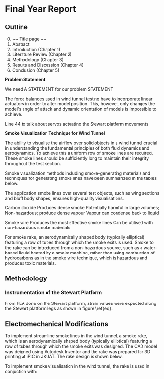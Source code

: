 # Final Year Report
## Outline 
0. ~~ Title page ~~
1. Abstract
2. Introduction (Chapter 1)
3. Literature Review (Chapter 2)
4. Methodology (Chapter 3)
5. Results and Discussion (Chapter 4)
6. Conclusion (Chapter 5)

**Problem Statement**

We need A STATEMENT for our problem STATEMENT

The force balances used in wind tunnel testing have to incorporate linear actuators in order to alter model position. This, however, only changes the model's angle of attack and dynamic orientation of models is impossible to achieve. 

Line 44 to talk about servos actuating the Stewart platform movements

**Smoke Visualization Technique for Wind Tunnel**

The ability to visualise the airflow over solid objects in a wind tunnel crucial in understanding the fundamental principles of both fluid dynamics and aerodynamics. To achieve this a uniform row of smoke lines are required. These smoke lines should be sufficiently long to maintain their integrity throughout the test section.

Smoke visualization methods including smoke-generating materials and techniques for generating smoke lines have been summarized in the tables below.

The application smoke lines over several test objects, such as wing sections and bluff body shapes, ensures high-quality visualisations.

Carbon dioxide
Produces dense smoke
Potentially harmful in large volumes;
Non-hazardous; produce dense vapour
Vapour can condense back to liquid

Smoke wire
Produces the most effective smoke lines
Can be utilised with non-hazardous smoke materials

For smoke rake, an aerodynamically shaped
body (typically elliptical) featuring a row of tubes through which the smoke exits is used. Smoke to the rake can be introduced from a non-hazardous source, such as a water-based liquid heated by a smoke machine, rather than using combustion of hydrocarbons as in the smoke wire technique, which is hazardous and produces toxic materials.

## Methodology

### Instrumentation of the Stewart Platform

From FEA done on the Stewart platform, strain values were expected along the Stewart platform legs as shown in figure \ref{eq}.

## Electromechanical Modifications

To implement streamline smoke lines in the wind tunnel, a smoke rake, which is an aerodynamically shaped
body (typically elliptical) featuring a row of tubes through which the smoke exits was designed. The CAD model was deigned using Autodesk Inventor and the rake was prepared for 3D printing at iPIC in JKUAT. The rake design is shown below.

To implement smoke visualisation in the wind tunnel, the rake is used in conjuction with:
